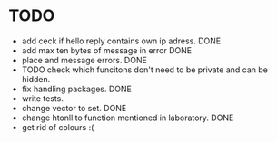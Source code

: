 # TODO

- add ceck if hello reply contains own ip adress. DONE
- add max ten bytes of message in error DONE
- place and message errors. DONE
- TODO check which funcitons don't need to be private and can be hidden.
- fix handling packages. DONE
- write tests.
- change vector to set. DONE
- change htonll to function mentioned in laboratory. DONE
- get rid of colours :(
